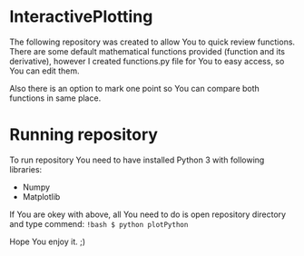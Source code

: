 # InteractivePlotting
The following repository was created to allow You to quick review functions. There are some default mathematical functions provided (function and its derivative), however I created functions.py file for You to easy access, so You can edit them. 

Also there is an option to mark one point so You can compare both functions in same place.

# Running repository 
To run repository You need to have installed Python 3 with following libraries:
  - Numpy
  - Matplotlib

If You are okey with above, all You need to do is open repository directory and type commend:
`!bash
$ python plotPython`

Hope You enjoy it. ;)
